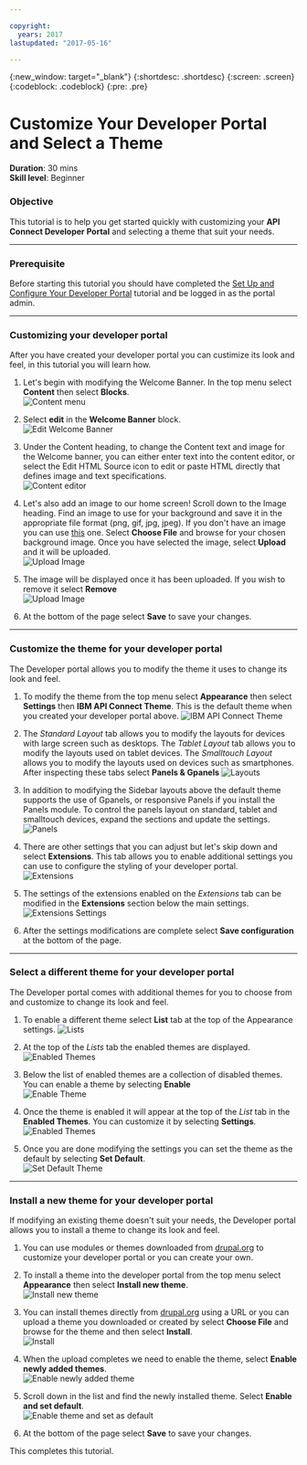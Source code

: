 ---copyright:  years: 2017lastupdated: "2017-05-16"---{:new_window: target="_blank"}{:shortdesc: .shortdesc}{:screen: .screen}{:codeblock: .codeblock}{:pre: .pre}# Customize Your Developer Portal and Select a Theme
**Duration**: 30 mins  
**Skill level**: Beginner  


### Objective
This tutorial is to help you get started quickly with customizing your **API Connect Developer Portal** and selecting a theme that suit your needs.

---

### Prerequisite

Before starting this tutorial you should have completed the [Set Up and Configure Your Developer Portal](https://github.com/ibm-apiconnect/getting-started/blob/master/bluemix/setup-config-customize-dev-portal/README.md) tutorial and be logged in as the portal admin.

---


### Customizing your developer portal
After you have created your developer portal you can custimize its look and feel, in this tutorial you will learn how.

1. Let's begin with modifying the Welcome Banner. In the top menu select **Content** then select **Blocks**.  
  ![Content menu](images/3.1-content.png)

2. Select **edit** in the **Welcome Banner** block.  
  ![Edit Welcome Banner](images/3.2-edit.png)

3. Under the Content heading, to change the Content text and image for the Welcome banner, you can either enter text into the content editor, or select the Edit HTML Source icon to edit or paste HTML directly that defines image and text specifications.  
  ![Content editor](images/3.3-content.png) 

4. Let's also add an image to our home screen! Scroll down to the Image heading. Find an image to use for your background and save it in the appropriate file format (png, gif, jpg, jpeg). If you don't have an image you can use [this](Cloudy_Day.png) one.  Select **Choose File** and browse for your chosen background image. Once you have selected the image, select **Upload** and it will be uploaded.  
  ![Upload Image](images/3.4-image.png)

5. The image will be displayed once it has been uploaded.  If you wish to remove it select **Remove**  
  ![Upload Image](images/3.5-uploaded-image.png)
 
6. At the bottom of the page select **Save** to save your changes.  
  
---

### Customize the theme for your developer portal
The Developer portal allows you to modify the theme it uses to change its look and feel.

1. To modify the theme from the top menu select **Appearance** then select **Settings** then **IBM API Connect Theme**.  This is the default theme when you created your developer portal above.
  ![IBM API Connect Theme](images/4.1-APIC-theme.png) 


2. The *Standard Layout* tab allows you to modify the layouts for devices with large screen such as desktops.  The *Tablet Layout* tab allows you to modify the layouts used on tablet devices.  The *Smalltouch Layout* allows you to modify the layouts used on devices such as smartphones.  After inspecting these tabs select **Panels & Gpanels** 
  ![Layouts](images/4.2-layout.png)

3. In addition to modifying the Sidebar layouts above the default theme supports the use of Gpanels, or responsive Panels if you install the Panels module.  To control the panels layout on standard, tablet and smalltouch devices, expand the sections and update the settings.  
  ![Panels](images/4.3-panels.png) 

4. There are other settings that you can adjust but let's skip down and select **Extensions**. This tab allows you to enable additional settings you can use   to configure the styling of your developer portal.  
  ![Extensions](images/4.4-extensions.png)

5. The settings of the extensions enabled on the *Extensions* tab can be modified in the **Extensions** section below the main settings.     
  ![Extensions Settings](images/4.5-extension-settings.png)

6. After the settings modifications are complete select **Save configuration** at the bottom of the page.

---

### Select a different theme for your developer portal
The Developer portal comes with additional themes for you to choose from and customize to change its look and feel.

1. To enable a different theme select **List** tab at the top of the Appearance settings.
  ![Lists](images/5.1-list.png) 

2. At the top of the *Lists* tab the enabled themes are displayed. 
  ![Enabled Themes](images/5.2-enabled-themes.png)

3. Below the list of enabled themes are a collection of disabled themes.  You can enable a theme by selecting **Enable**   
  ![Enable Theme](images/5.3-enable-theme.png) 

4. Once the theme is enabled it will appear at the top of the *List* tab in the **Enabled Themes**.  You can customize it by selecting **Settings**.  
  ![Enabled Themes](images/5.4-theme-settings.png)

5. Once you are done modifying the settings you can set the theme as the default by selecting **Set Default**.     
  ![Set Default Theme](images/5.5-set-default.png)

---

### Install a new theme for your developer portal
If modifying an existing theme doesn't suit your needs, the Developer portal allows you to install a theme to change its look and feel.

1. You can use modules or themes downloaded from [drupal.org](http://drupal.org) to customize your developer portal or you can create your own.

2. To install a theme into the developer portal from the top menu select **Appearance** then select **Install new theme**.  
  ![Install new theme](images/6.2-install-new.png)

3. You can install themes directly from [drupal.org](http://drupal.org) using a URL or you can upload a theme you downloaded or created by select **Choose File** and browse for the theme and then select **Install**.  
  ![Install](images/6.3-install.png) 

4. When the upload completes we need to enable the theme, select **Enable newly added themes**.  
  ![Enable newly added theme](images/6.4-upload.png)

5. Scroll down in the list and find the newly installed theme. Select **Enable and set default**.  
  ![Enable theme and set as default](images/6.5-enable.png)

6. At the bottom of the page select **Save** to save your changes.  

This completes this tutorial.

  



  
